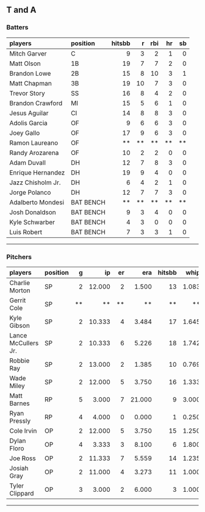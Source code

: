 ## T and A

### Batters

 
|players           |position  | hitsbb|  r| rbi| hr| sb| 
|:-----------------|:---------|------:|--:|---:|--:|--:| 
|Mitch Garver      |C         |      9|  3|   2|  1|  0| 
|Matt Olson        |1B        |     19|  7|   7|  2|  0| 
|Brandon Lowe      |2B        |     15|  8|  10|  3|  1| 
|Matt Chapman      |3B        |     19| 10|   7|  3|  0| 
|Trevor Story      |SS        |     16|  8|   4|  2|  0| 
|Brandon Crawford  |MI        |     15|  5|   6|  1|  0| 
|Jesus Aguilar     |CI        |     14|  8|   8|  3|  0| 
|Adolis Garcia     |OF        |      9|  6|   6|  3|  0| 
|Joey Gallo        |OF        |     17|  9|   6|  3|  0| 
|Ramon Laureano    |OF        |     **| **|  **| **| **| 
|Randy Arozarena   |OF        |     10|  2|   2|  0|  0| 
|Adam Duvall       |DH        |     12|  7|   8|  3|  0| 
|Enrique Hernandez |DH        |     19|  9|   4|  0|  0| 
|Jazz Chisholm Jr. |DH        |      6|  4|   2|  1|  0| 
|Jorge Polanco     |DH        |     12|  7|   7|  3|  0| 
|Adalberto Mondesi |BAT BENCH |     **| **|  **| **| **| 
|Josh Donaldson    |BAT BENCH |      9|  3|   4|  0|  0| 
|Kyle Schwarber    |BAT BENCH |      4|  3|   0|  0|  0| 
|Luis Robert       |BAT BENCH |      7|  3|   3|  1|  0| 


* * *

### Pitchers

 
|players             |position |  g|     ip| er|    era| hitsbb|  whip| so|  w| sv| 
|:-------------------|:--------|--:|------:|--:|------:|------:|-----:|--:|--:|--:| 
|Charlie Morton      |SP       |  2| 12.000|  2|  1.500|     13| 1.083| 14|  1|  0| 
|Gerrit Cole         |SP       | **|     **| **|     **|     **|    **| **| **| **| 
|Kyle Gibson         |SP       |  2| 10.333|  4|  3.484|     17| 1.645|  6|  1|  0| 
|Lance McCullers Jr. |SP       |  2| 10.333|  6|  5.226|     18| 1.742| 12|  0|  0| 
|Robbie Ray          |SP       |  2| 13.000|  2|  1.385|     10| 0.769| 13|  0|  0| 
|Wade Miley          |SP       |  2| 12.000|  5|  3.750|     16| 1.333|  9|  1|  0| 
|Matt Barnes         |RP       |  5|  3.000|  7| 21.000|      9| 3.000|  4|  1|  0| 
|Ryan Pressly        |RP       |  4|  4.000|  0|  0.000|      1| 0.250|  6|  0|  1| 
|Cole Irvin          |OP       |  2| 12.000|  5|  3.750|     15| 1.250|  6|  1|  0| 
|Dylan Floro         |OP       |  4|  3.333|  3|  8.100|      6| 1.800|  5|  1|  1| 
|Joe Ross            |OP       |  2| 11.333|  7|  5.559|     14| 1.235|  9|  0|  0| 
|Josiah Gray         |OP       |  2| 11.000|  4|  3.273|     11| 1.000| 16|  0|  0| 
|Tyler Clippard      |OP       |  3|  3.000|  2|  6.000|      3| 1.000|  2|  1|  0| 


* * *


